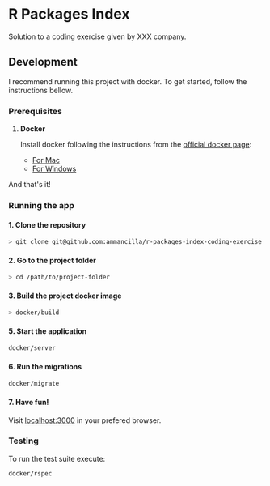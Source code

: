 # R Packages Index
Solution to a coding exercise given by XXX company.

## Development
I recommend running this project with docker. To get started, follow the instructions bellow.

### Prerequisites

 1. **Docker**

    Install docker following the instructions from the [official docker page](https://docs.docker.com/engine/installation/):
      - [For Mac](https://docs.docker.com/docker-for-mac/install)
      - [For Windows](https://docs.docker.com/docker-for-windows/install)

 And that's it!

### Running the app
#### 1. Clone the repository

```bash
> git clone git@github.com:ammancilla/r-packages-index-coding-exercise.git
```

#### 2. Go to the project folder

```bash
> cd /path/to/project-folder
```

#### 3. Build the project docker image

```bash
> docker/build
```

#### 5. Start the application

```bash
docker/server
```

#### 6. Run the migrations

```bash
docker/migrate
```

#### 7. Have fun!

Visit [localhost:3000](http://localhost:3000) in your prefered browser.

### Testing
To run the test suite execute:

```bash
docker/rspec
```
